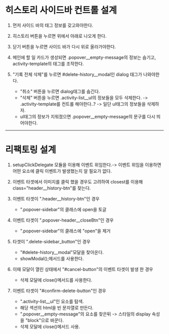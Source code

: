 # 히스토리 사이드바 컨트롤 설계

1. 먼저 사이드 바의 태그 정보를 갖고와야한다.

2. 히스토리 버튼을 누르면 위에서 아래로 나오게 한다.

3. 닫기 버튼을 누르면 사이드 바가 다시 위로 올라가야한다.

4. 메인에 할 일 카드가 생성되면 .popover\_\_empty-message의 정보는 숨기고,
   activity-template의 태그를 조작한다.

5. "기록 전체 삭제"를 누르면 #delete-history\_\_modal인 dialog 태그가 나와야한다.
   - "취소" 버튼을 누르면 dialog태그를 숨긴다.
   - "삭제" 버튼을 누르면 .activity-list\_\_ul의 정보들을 모두 삭제한다. -> .activity-template를 컨트롤 해야한다..? -> 일단 ul태그의 정보들을 삭제하자.
   - ul태그의 정보가 지워졌으면 .popover\_\_empty-message의 문구를 다시 띄어야한다.

---

# 리팩토링 설계

1. setupClickDelegate 모듈을 이용해 이벤트 위임한다.-> 이벤트 위임을 이용하면 어떤 요소에 클릭 이벤트가 발생했는지 알 필요가 없다.

2. 이벤트 타겟에서 이미지를 클릭 했을 경우도 고려하여 closest를 이용해 class="header\_\_history-btn"를 찾는다.

3. 이벤트 타겟이 ".header\_\_history-btn"인 경우

   - ".popover-sidebar"의 클래스에 open을 토글

4. 이벤트 타겟이 ".popover-header\_\_closeBtn"인 경우

   - ".popover-sidebar"의 클래스에 "open"을 제거

5. 타겟이 ".delete-sidebar_button"인 경우

   - "#delete-history\_\_modal"모달을 찾아온다.
   - showModal();메서드를 사용한다.

6. 이때 모달이 열린 상태에서 "#cancel-button"의 이벤트 타겟이 발생 한 경우

   - 삭제 모달에 close()메서드를 사용한다.

7. 이벤트 타겟이 "#confirm-delete-button"인 경우
   - ".activity-list\_\_ul"인 요소를 탐색.
   - 해당 섹션의 html을 빈 문자열로 만든다.
   - ".popover\_\_empty-message"의 요소를 찾은뒤 -> 스타일의 display 속성을 "block"으로 바꾼다.
   - 삭제 모달에 close()메서드 사용.
